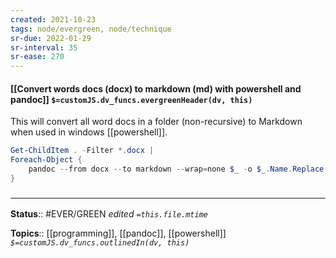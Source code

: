 ```yaml
---
created: 2021-10-23
tags: node/evergreen, node/technique
sr-due: 2022-01-29
sr-interval: 35
sr-ease: 270
---
```


#### [[Convert words docs (docx) to markdown (md) with powershell and pandoc]] `$=customJS.dv_funcs.evergreenHeader(dv, this)`

This will convert all word docs in a folder (non-recursive) to Markdown when used in windows [[powershell]].

```powershell
Get-ChildItem . -Filter *.docx | 
Foreach-Object {
    pandoc --from docx --to markdown --wrap=none $_ -o $_.Name.Replace('.docx', '.md')
}
```

### <hr class="footnote"/>

**Status**:: #EVER/GREEN 
*edited `=this.file.mtime`*

**Topics**:: [[programming]], [[pandoc]], [[powershell]]
*`$=customJS.dv_funcs.outlinedIn(dv, this)`*
